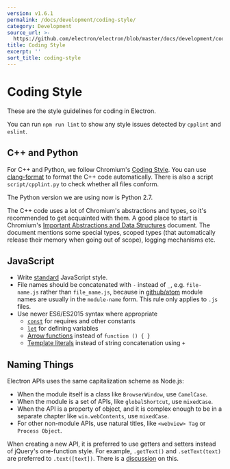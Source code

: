 ```yaml
---
version: v1.6.1
permalink: /docs/development/coding-style/
category: Development
source_url: >-
  https://github.com/electron/electron/blob/master/docs/development/coding-style.md
title: Coding Style
excerpt: ''
sort_title: coding-style
---
```

# Coding Style

These are the style guidelines for coding in Electron.

You can run `npm run lint` to show any style issues detected by `cpplint` and `eslint`.

## C++ and Python

For C++ and Python, we follow Chromium's [Coding Style](http://www.chromium.org/developers/coding-style). You can use [clang-format]({{site.baseurl}}/docs/development/clang-format) to format the C++ code automatically. There is also a script `script/cpplint.py` to check whether all files conform.

The Python version we are using now is Python 2.7.

The C++ code uses a lot of Chromium's abstractions and types, so it's recommended to get acquainted with them. A good place to start is Chromium's [Important Abstractions and Data Structures](https://www.chromium.org/developers/coding-style/important-abstractions-and-data-structures) document. The document mentions some special types, scoped types (that automatically release their memory when going out of scope), logging mechanisms etc.

## JavaScript

*   Write [standard](http://npm.im/standard) JavaScript style.
*   File names should be concatenated with `-` instead of `_`, e.g. `file-name.js` rather than `file_name.js`, because in [github/atom](https://github.com/github/atom) module names are usually in the `module-name` form. This rule only applies to `.js` files.
*   Use newer ES6/ES2015 syntax where appropriate
    *   [`const`](https://developer.mozilla.org/en-US/docs/Web/JavaScript/Reference/Statements/const) for requires and other constants
    *   [`let`](https://developer.mozilla.org/en-US/docs/Web/JavaScript/Reference/Statements/let) for defining variables
    *   [Arrow functions](https://developer.mozilla.org/en-US/docs/Web/JavaScript/Reference/Functions/Arrow_functions) instead of `function () { }`
    *   [Template literals](https://developer.mozilla.org/en-US/docs/Web/JavaScript/Reference/Template_literals) instead of string concatenation using `+`

## Naming Things

Electron APIs uses the same capitalization scheme as Node.js:

*   When the module itself is a class like `BrowserWindow`, use `CamelCase`.
*   When the module is a set of APIs, like `globalShortcut`, use `mixedCase`.
*   When the API is a property of object, and it is complex enough to be in a separate chapter like `win.webContents`, use `mixedCase`.
*   For other non-module APIs, use natural titles, like `<webview> Tag` or `Process Object`.

When creating a new API, it is preferred to use getters and setters instead of jQuery's one-function style. For example, `.getText()` and `.setText(text)` are preferred to `.text([text])`. There is a [discussion](https://github.com/electron/electron/issues/46) on this.
